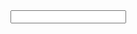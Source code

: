 <html>
	<body>
		<input type="text" id="PPSno" name="PPSno" value=""/>
		<script type='text/javascript'>
			function initEmbeddedMessaging() {
		
				window.addEventListener(
				 "onEmbeddedMessagingButtonClicked", () => {
				  embeddedservice_bootstrap.prechatAPI.setHiddenPrechatFields({
				   "PPSno": PPSno.value,
				  });
				 }
				);
				
				try {
					embeddedservice_bootstrap.settings.language = 'en_US'; // For example, enter 'en' or 'en-US'
		
					embeddedservice_bootstrap.init(
						'00DHz0000003j20',
						'miawDemo',
						'https://hkbn--devmiaw.sandbox.my.site.com/ESWmiawDemo1728371866859',
						{
							scrt2URL: 'https://hkbn--devmiaw.sandbox.my.salesforce-scrt.com'
						}
					);
				} catch (err) {
					console.error('Error loading Embedded Messaging: ', err);
				}
			};
		</script>
		<script type='text/javascript' src='https://hkbn--devmiaw.sandbox.my.site.com/ESWmiawDemo1728371866859/assets/js/bootstrap.min.js' onload='initEmbeddedMessaging()'></script>
	</body>
</html>
